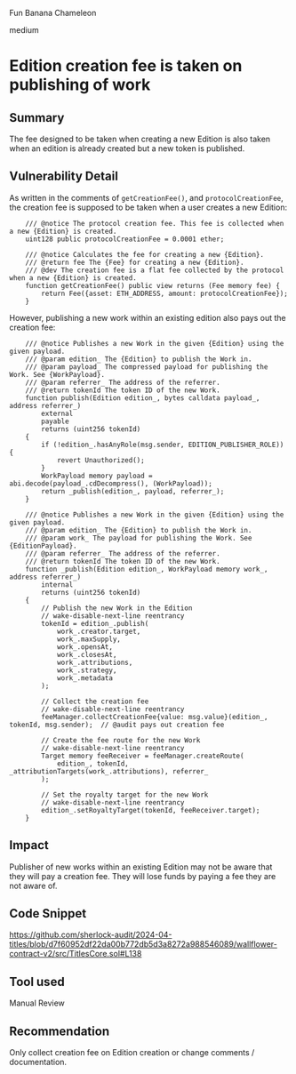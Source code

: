 Fun Banana Chameleon

medium

# Edition creation fee is taken on publishing of work

## Summary

The fee designed to be taken when creating a new Edition is also taken when an edition is already created but a new token is published.

## Vulnerability Detail

As written in the comments of `getCreationFee()`, and `protocolCreationFee`, the creation fee is supposed to be taken when a user creates a new Edition:

```solidity
    /// @notice The protocol creation fee. This fee is collected when a new {Edition} is created.
    uint128 public protocolCreationFee = 0.0001 ether;

    /// @notice Calculates the fee for creating a new {Edition}.
    /// @return fee The {Fee} for creating a new {Edition}.
    /// @dev The creation fee is a flat fee collected by the protocol when a new {Edition} is created.
    function getCreationFee() public view returns (Fee memory fee) {
        return Fee({asset: ETH_ADDRESS, amount: protocolCreationFee});
    }
```

However, publishing a new work within an existing edition also pays out the creation fee:

```solidity
    /// @notice Publishes a new Work in the given {Edition} using the given payload.
    /// @param edition_ The {Edition} to publish the Work in.
    /// @param payload_ The compressed payload for publishing the Work. See {WorkPayload}.
    /// @param referrer_ The address of the referrer.
    /// @return tokenId The token ID of the new Work.
    function publish(Edition edition_, bytes calldata payload_, address referrer_)
        external
        payable
        returns (uint256 tokenId)
    {
        if (!edition_.hasAnyRole(msg.sender, EDITION_PUBLISHER_ROLE)) {
            revert Unauthorized();
        }
        WorkPayload memory payload = abi.decode(payload_.cdDecompress(), (WorkPayload));
        return _publish(edition_, payload, referrer_);
    }

    /// @notice Publishes a new Work in the given {Edition} using the given payload.
    /// @param edition_ The {Edition} to publish the Work in.
    /// @param work_ The payload for publishing the Work. See {EditionPayload}.
    /// @param referrer_ The address of the referrer.
    /// @return tokenId The token ID of the new Work.
    function _publish(Edition edition_, WorkPayload memory work_, address referrer_)
        internal
        returns (uint256 tokenId)
    {
        // Publish the new Work in the Edition
        // wake-disable-next-line reentrancy
        tokenId = edition_.publish(
            work_.creator.target,
            work_.maxSupply,
            work_.opensAt,
            work_.closesAt,
            work_.attributions,
            work_.strategy,
            work_.metadata
        );

        // Collect the creation fee
        // wake-disable-next-line reentrancy
        feeManager.collectCreationFee{value: msg.value}(edition_, tokenId, msg.sender);  // @audit pays out creation fee

        // Create the fee route for the new Work
        // wake-disable-next-line reentrancy
        Target memory feeReceiver = feeManager.createRoute(
            edition_, tokenId, _attributionTargets(work_.attributions), referrer_
        );

        // Set the royalty target for the new Work
        // wake-disable-next-line reentrancy
        edition_.setRoyaltyTarget(tokenId, feeReceiver.target);
    }
```

## Impact

Publisher of new works within an existing Edition may not be aware that they will pay a creation fee. They will lose funds by paying a fee they are not aware of.

## Code Snippet

https://github.com/sherlock-audit/2024-04-titles/blob/d7f60952df22da00b772db5d3a8272a988546089/wallflower-contract-v2/src/TitlesCore.sol#L138

## Tool used

Manual Review

## Recommendation

Only collect creation fee on Edition creation or change comments / documentation.
